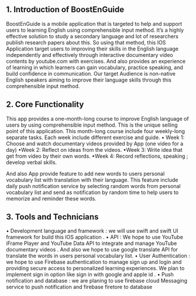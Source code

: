 ## 1. Introduction of BoostEnGuide

BoostEnGuide is a mobile application that is targeted to help and support users to learning
English using comprehensible input method. It’s a highly effective solution to study a
secondary language and lot of researchers publish research papers about this. So using that
method, this IOS Application target users to improving their skills in the English language
independently and effectively through interactive documentary video contents by
youtube.com with exercises. And also provides an experience of learning in which learners
can gain vocabulary, practice speaking, and build confidence in communication. Our target
Audience is non-native English speakers aiming to improve their language skills through this
comprehensible input method.

## 2. Core Functionality

This app provides a one-month-long course to improve English language of users by using
comprehensible input method. This is the unique selling point of this application. This
month-long course include four weekly-long separate tasks. Each week include different
exercise and guide.
•
Week 1: Choose and watch documentary videos provided by App (one video for a
day)
•Week 2: Reflect on ideas from the videos.
•Week 3: Write idea that get from video by their own words.
•Week 4: Record reflections, speaking ; develop verbal skills.

And also App provide feature to add new words to users personal vocabulary list with
translation with their language. This feature include daily push notification service by
selecting random words from personal vocabulary list and send as notification by random
time to help users to memorize and reminder these words.

## 3. Tools and Technicians
•
Development language and framework : we will use swift and swift UI framework for
build this IOS application .
•
API : We hope to use YouTube iFrame Player and YouTube Data API to integrate
and manage YouTube documentary videos . And also we hope to use google translate
API for translate the words in users personal vocabulary list.
•
User Authentication : we hope to use Firebase authentication to manage sign up and
login and providing secure access to personalized learning experiences. We plan to
implement sign in option like sign in with google and apple id .
•
Push notification and database : we are planing to use firebase cloud Messaging
service to push notification and firebase firetore to database

